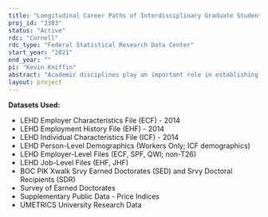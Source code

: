 ```yaml
---
title: "Longitudinal Career Paths of Interdisciplinary Graduate Students"
proj_id: "2383"
status: "Active"
rdc: "Cornell"
rdc_type: "Federal Statistical Research Data Center"
start_year: "2021"
end_year: ""
pi: "Kevin Kniffin"
abstract: "Academic disciplines play an important role in establishing methods for studying phenomena observed in the real world; however, there is a significant push from institutions, such as universities and grant funding agencies, for researchers to work with others outside of their disciplinary silos. Our objective is to study how the PhD market responds to this movement through a unique juxtaposition of datasets including UMETRICS, SED, and LEHD. This project will extend the prior literature on the near-term labor market penalty interdisciplinary dissertators in STEM fields tend to face in the first year after completing the PhD.  This project will also generate novel population estimates by addressing the following five Research Questions (RQs): RQ1: To what extent do interdisciplinary dissertators tend to face either penalties, rewards, more varied outcomes, or no differences in outcomes over the course of their careers (after completing an interdisciplinary dissertation)? RQ2: To what extent do the patterns that we examine through RQ1 vary over time? RQ3: How do graduate students who are funded by programs with an interdisciplinary focus do over the course of their careers when compared with graduate students funded by the NSF in similar but more traditional discipline-based programs? RQ4: How do members of (large) project-based teams do over the course of their careers when compared with peers who are not part of (large) project-based teams? RQ5:To what extent do the SED and ProQuest datasets correspond to each other with respect to classifying someone's dissertation as interdisciplinary?"
layout: project
---
```


**Datasets Used:**

  - LEHD Employer Characteristics File (ECF) - 2014 
  - LEHD Employment History File (EHF) - 2014 
  - LEHD Individual Characteristics File (ICF) - 2014 
  - LEHD Person-Level Demographics (Workers Only; ICF demographics) 
  - LEHD Employer-Level Files (ECF, SPF, QWI; non-T26) 
  - LEHD Job-Level Files (EHF, JHF) 
  - BOC PIK Xwalk Srvy Earned Doctorates (SED) and Srvy Doctoral Recipients (SDR) 
  - Survey of Earned Doctorates 
  - Supplementary Public Data - Price Indices 
  - UMETRICS University Research Data 

